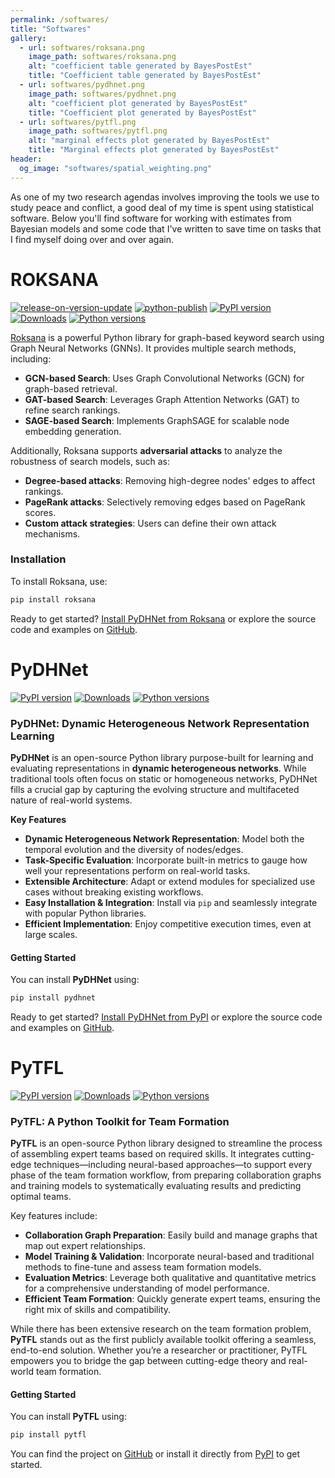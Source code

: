 ```yaml
---
permalink: /softwares/
title: "Softwares"
gallery:
  - url: softwares/roksana.png
    image_path: softwares/roksana.png
    alt: "coefficient table generated by BayesPostEst"
    title: "Coefficient table generated by BayesPostEst"
  - url: softwares/pydhnet.png
    image_path: softwares/pydhnet.png
    alt: "coefficient plot generated by BayesPostEst"
    title: "Coefficient plot generated by BayesPostEst"
  - url: softwares/pytfl.png
    image_path: softwares/pytfl.png
    alt: "marginal effects plot generated by BayesPostEst"
    title: "Marginal effects plot generated by BayesPostEst"
header:
  og_image: "softwares/spatial_weighting.png"
---
```


As one of my two research agendas involves improving the tools we use to study peace and conflict, a good deal of my time is spent using statistical software. Below you'll find software for working with estimates from Bayesian models and some code that I've written to save time on tasks that I find myself doing over and over again.

# ROKSANA

[![release-on-version-update](https://github.com/radinhamidi/roksana/actions/workflows/release-on-version-update.yml/badge.svg)](https://github.com/radinhamidi/roksana/actions/workflows/release-on-version-update.yml)
[![python-publish](https://github.com/radinhamidi/roksana/actions/workflows/python-publish.yml/badge.svg)](https://github.com/radinhamidi/roksana/actions/workflows/python-publish.yml)
[![PyPI version](https://img.shields.io/pypi/v/roksana.svg)](https://pypi.org/project/roksana/)
[![Downloads](https://img.shields.io/pypi/dm/roksana.svg)](https://pypi.org/project/roksana/)
[![Python versions](https://img.shields.io/pypi/pyversions/roksana.svg)](https://pypi.org/project/roksana/)


[Roksana](https://roksana.ls3.rnet.torontomu.ca) is a powerful Python library for graph-based keyword search using Graph Neural Networks (GNNs). It provides multiple search methods, including:

- **GCN-based Search**: Uses Graph Convolutional Networks (GCN) for graph-based retrieval.
- **GAT-based Search**: Leverages Graph Attention Networks (GAT) to refine search rankings.
- **SAGE-based Search**: Implements GraphSAGE for scalable node embedding generation.

Additionally, Roksana supports **adversarial attacks** to analyze the robustness of search models, such as:
- **Degree-based attacks**: Removing high-degree nodes' edges to affect rankings.
- **PageRank attacks**: Selectively removing edges based on PageRank scores.
- **Custom attack strategies**: Users can define their own attack mechanisms.

### Installation

To install Roksana, use:

```sh
pip install roksana
```

Ready to get started? [Install PyDHNet from Roksana](https://pypi.org/project/ROKSANA/) or explore the source code and examples on [GitHub](https://github.com/radinhamidi/roksana).


# PyDHNet

[![PyPI version](https://img.shields.io/pypi/v/pydhnet.svg)](https://pypi.org/project/pydhnet/)
[![Downloads](https://img.shields.io/pypi/dm/pydhnet.svg)](https://pypi.org/project/pydhnet/)
[![Python versions](https://img.shields.io/pypi/pyversions/pydhnet.svg)](https://pypi.org/project/pydhnet/)

### PyDHNet: Dynamic Heterogeneous Network Representation Learning

**PyDHNet** is an open-source Python library purpose-built for learning and evaluating representations in **dynamic heterogeneous networks**. While traditional tools often focus on static or homogeneous networks, PyDHNet fills a crucial gap by capturing the evolving structure and multifaceted nature of real-world systems.

**Key Features**  
- **Dynamic Heterogeneous Network Representation**: Model both the temporal evolution and the diversity of nodes/edges.  
- **Task-Specific Evaluation**: Incorporate built-in metrics to gauge how well your representations perform on real-world tasks.  
- **Extensible Architecture**: Adapt or extend modules for specialized use cases without breaking existing workflows.  
- **Easy Installation & Integration**: Install via `pip` and seamlessly integrate with popular Python libraries.  
- **Efficient Implementation**: Enjoy competitive execution times, even at large scales.

#### Getting Started
You can install **PyDHNet** using:
```r
pip install pydhnet
```

Ready to get started? [Install PyDHNet from PyPI](https://pypi.org/project/pydhnet/) or explore the source code and examples on [GitHub](https://github.com/hoangntc/PyDHNet).


# PyTFL

[![PyPI version](https://img.shields.io/pypi/v/pytfl.svg)](https://pypi.org/project/pytfl/)
[![Downloads](https://img.shields.io/pypi/dm/pytfl.svg)](https://pypi.org/project/pytfl/)
[![Python versions](https://img.shields.io/pypi/pyversions/pytfl.svg)](https://pypi.org/project/pytfl/)

### PyTFL: A Python Toolkit for Team Formation

**PyTFL** is an open-source Python library designed to streamline the process of assembling expert teams based on required skills. It integrates cutting-edge techniques—including neural-based approaches—to support every phase of the team formation workflow, from preparing collaboration graphs and training models to systematically evaluating results and predicting optimal teams.

Key features include:
- **Collaboration Graph Preparation**: Easily build and manage graphs that map out expert relationships.
- **Model Training & Validation**: Incorporate neural-based and traditional methods to fine-tune and assess team formation models.
- **Evaluation Metrics**: Leverage both qualitative and quantitative metrics for a comprehensive understanding of model performance.
- **Efficient Team Formation**: Quickly generate expert teams, ensuring the right mix of skills and compatibility.

While there has been extensive research on the team formation problem, **PyTFL** stands out as the first publicly available toolkit offering a seamless, end-to-end solution. Whether you’re a researcher or practitioner, PyTFL empowers you to bridge the gap between cutting-edge theory and real-world team formation.

#### Getting Started
You can install **PyTFL** using:
```r
pip install pytfl
```

You can find the project on [GitHub](https://github.com/radinhamidi/Team_Formation_Library/) or install it directly from [PyPI](https://pypi.org/project/pytfl/) to get started.



